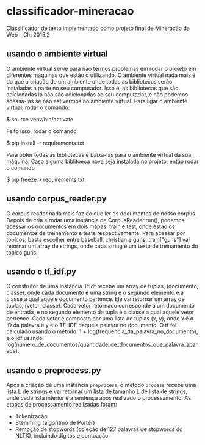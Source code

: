 
# classificador-mineracao
Classificador de texto implementado como projeto final de Mineração da Web - CIn 2015.2

## usando o ambiente virtual

O ambiente virtual serve para não termos problemas em rodar o projeto em diferentes máquinas que estão o utilizando. O ambiente virtual nada mais é do que a criação de um ambiente onde todas as bibliotecas serão instaladas a parte no seu computador. Isso é, as bibliotecas que são adicionadas lá não são adicionadas ao seu computador, e não podemos acessá-las se não estivermos no ambiente virtual. Para ligar o ambiente virtual, rodar o comando:

$ source venv/bin/activate

Feito isso, rodar o comando

$ pip install -r requirements.txt

Para obter todas as bibliotecas e baixá-las para o ambiente virtual da sua máquina. 
Caso alguma biblitoeca nova seja instalada no projeto, então rodar o comando

$ pip freeze > requirements.txt


## usando corpus_reader.py

O corpus reader nada mais faz do que ler os documentos do nosso corpus. Depois de cria e rodar uma instância de CorpusReader.run(), podemos acessar os documentos em dois mapas: train e test, onde estao os documentos de treinamento e teste respectivamente. Para acessar por topicos, basta escolher entre baseball, christian e guns. train["guns"] vai retornar um array de strings, onde cada string é um texto de treinamento do topico guns.

## usando o tf_idf.py

O construtor de uma instância TfIdf recebe um array de tuplas, (documento, classe), onde cada documento é uma string e o segundo elemento é a classe a qual aquele documento pertence. Ele vai retornar um array de tuplas, (vetor, classe). Cada vetor retornado corresponde a um documento de entrada, e no segundo elemento da tupla é a classe a qual aquele vetor pertence. Cada vetor é composto por uma lista de tuplas (x, y), onde x é o ID da palavra e y é o TF-IDF daquela palavra no documento. O tf foi calculado usando o método: 1 + log(frequencia_da_palavra_no_documento), e o idf usando log(numero_de_documentos/quantidade_de_documentos_que_palavra_aparece). 

## usando o preprocess.py

Após a criação de uma instância `preprocess`, o método `process` recebe uma lista L de strings e vai retornar um lista de tamanho L de lista de strings, onde cada lista interior é a sentença após realizado o processamento. As etapas de processamento realizadas foram:

- Tokenização
- Stemming (algoritmo de Porter)
- Remoção de stopwords (coleção de 127 palavras de stopwords do NLTK), incluindo dígitos e pontuação
